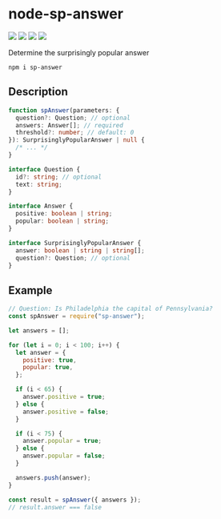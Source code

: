 # node-sp-answer

[![](https://github.com/arafathusayn/node-sp-answer/workflows/tests/badge.svg)](https://github.com/arafathusayn/node-sp-answer/actions?query=workflow%3Atests) [![](https://img.shields.io/codecov/c/github/arafathusayn/node-sp-answer/master)](https://codecov.io/github/arafathusayn/node-sp-answer?branch=master) [![](https://badge.fury.io/js/sp-answer.svg)](https://www.npmjs.com/package/sp-answer) [![](https://snyk.io/test/github/arafathusayn/node-sp-answer/badge.svg)](https://snyk.io/test/github/arafathusayn/node-sp-answer) 

Determine the surprisingly popular answer

`npm i sp-answer`

## Description

```ts
function spAnswer(parameters: {
  question?: Question; // optional
  answers: Answer[]; // required
  threshold?: number; // default: 0
}): SurprisinglyPopularAnswer | null {
  /* ... */
}

interface Question {
  id?: string; // optional
  text: string;
}

interface Answer {
  positive: boolean | string;
  popular: boolean | string;
}

interface SurprisinglyPopularAnswer {
  answer: boolean | string | string[];
  question?: Question; // optional
}
```

## Example

```js
// Question: Is Philadelphia the capital of Pennsylvania?
const spAnswer = require("sp-answer");

let answers = [];

for (let i = 0; i < 100; i++) {
  let answer = {
    positive: true,
    popular: true,
  };

  if (i < 65) {
    answer.positive = true;
  } else {
    answer.positive = false;
  }

  if (i < 75) {
    answer.popular = true;
  } else {
    answer.popular = false;
  }

  answers.push(answer);
}

const result = spAnswer({ answers });
// result.answer === false
```
